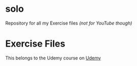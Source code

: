 # solo
Repository for all my Exercise files *(not for YouTube though)*

# Exercise Files
This belongs to the Udemy course on [Udemy](https://udemy.com/python-gui)
